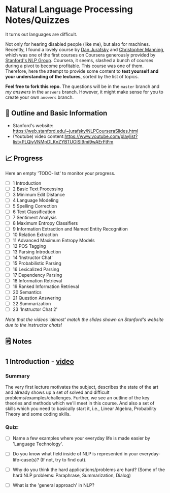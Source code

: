 # Natural Language Processing Notes/Quizzes

It turns out languages are difficult.

Not only for hearing disabled people (like me), but also for machines. Recently, I found a lovely course by [Dan Jurafsky](http://www.stanford.edu/people/jurafsky) and [Christopher Manning](http://nlp.stanford.edu/manning/), which was one of the first courses on Coursera generously provided by [Stanford's NLP Group](https://twitter.com/stanfordnlp). Coursera, it seems, slashed a bunch of courses during a pivot to become profitable. This course was one of them. Therefore, here the attempt to provide some content to **test yourself and your understanding of the lectures**, sorted by the list of topics.

**Feel free to fork this repo.** The questions will be in the `master` branch and _my answers_ in the `answers` branch. However, it might make sense for you to create your own `answers` branch.

## 📒 Outline and Basic Information

- Stanford's website: https://web.stanford.edu/~jurafsky/NLPCourseraSlides.html
- (Youtube) video content:https://www.youtube.com/playlist?list=PLQiyVNMpDLKnZYBTUOlSI9mi9wAErFtFm

## 📈 Progress

Here an empty 'TODO-list' to monitor your progress.

- [ ] 1 Introduction
- [ ] 2 Basic Text Processing
- [ ] 3 Minimum Edit Distance
- [ ] 4 Language Modeling
- [ ] 5 Spelling Correction
- [ ] 6 Text Classification
- [ ] 7 Sentiment Analysis
- [ ] 8 Maximum Entropy Classifiers
- [ ] 9 Information Extraction and Named Entity Recognition
- [ ] 10 Relation Extraction
- [ ] 11 Advanced Maximum Entropy Models
- [ ] 12 POS Tagging
- [ ] 13 Parsing Introduction
- [ ] 14 'Instructor Chat' 
- [ ] 15 Probabilistic Parsing
- [ ] 16 Lexicalized Parsing
- [ ] 17 Dependency Parsing
- [ ] 18 Information Retrieval
- [ ] 19 Ranked Information Retrieval
- [ ] 20 Semantics
- [ ] 21 Question Answering
- [ ] 22 Summarization
- [ ] 23 'Instructor Chat 2'

_Note that the videos 'almost' match the slides shown on Stanford's website due to the instructor chats!_

## 🗒️ Notes

## 1 Introduction - [video](https://youtu.be/3Dt_yh1mf_U)

### Summary

The very first lecture motivates the subject, describes the state of the art and already shows up a set of solved and difficult problems/examples/challenges. Further, we see an outline of the key theories and methods which we'll meet in this course. And also a set of skills which you need to basically start it, i.e., Linear Algebra, Probability Theory and some coding skills.

### Quiz:

- [ ] Name a few examples where your everyday life is made easier by 'Language Technology'.
- [ ] Do you know what field inside of NLP is represented in your everyday-life-case(s)? (If not, try to find out).
- [ ] Why do you think the hard applications/problems are hard? (Some of the hard NLP problems: Paraphrase, Summarization, Dialog)
- [ ] What is the 'general approach' in NLP?

